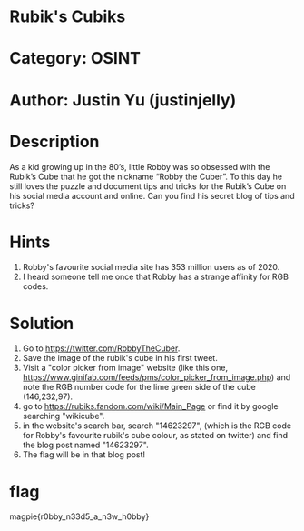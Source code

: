 # Rubik's Cubiks
# Category: OSINT 
# Author: Justin Yu (justinjelly)

# Description
As a kid growing up in the 80’s, little Robby was so obsessed with the Rubik’s Cube that he got the nickname “Robby the Cuber”.
To this day he still loves the puzzle and document tips and tricks for the Rubik’s Cube on his social media account and online. Can you find his secret blog of tips and tricks?

# Hints
1. Robby's favourite social media site has 353 million users as of 2020. 
2. I heard someone tell me once that Robby has a strange affinity for RGB codes. 

# Solution
1. Go to https://twitter.com/RobbyTheCuber.
2. Save the image of the rubik's cube in his first tweet. 
3. Visit a "color picker from image" website (like this one, https://www.ginifab.com/feeds/pms/color_picker_from_image.php) and note the RGB number code for the lime green side of the cube (146,232,97).
4. go to https://rubiks.fandom.com/wiki/Main_Page or find it by google searching "wikicube".
5. in the website's search bar, search "14623297", (which is the RGB code for Robby's favourite rubik's cube colour, as stated on twitter) and find the blog post named "14623297".
6. The flag will be in that blog post!


# flag
magpie{r0bby_n33d5_a_n3w_h0bby}


